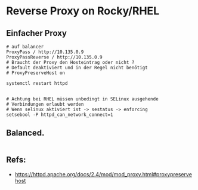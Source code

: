 # Reverse Proxy on Rocky/RHEL 

## Einfacher Proxy 

```
# auf balancer 
ProxyPass / http://10.135.0.9 
ProxyPassReverse / http://10.135.0.9
# Braucht der Proxy den Hosteintrag oder nicht ? 
# Default deaktiviert und in der Regel nicht benötigt 
# ProxyPreserveHost on   

systemctl restart httpd 


# Achtung bei RHEL müssen unbedingt in SELinux ausgehende 
# Verbindungen erlaubt werden
# Wenn selinux aktiviert ist -> sestatus -> enforcing 
setsebool -P httpd_can_network_connect=1

```

## Balanced. 

```

```




## Refs:

  * https://httpd.apache.org/docs/2.4/mod/mod_proxy.html#proxypreservehost
